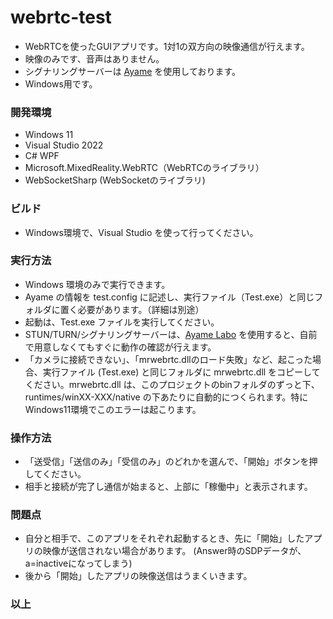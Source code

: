 # webrtc-test

- WebRTCを使ったGUIアプリです。1対1の双方向の映像通信が行えます。
- 映像のみです、音声はありません。
- シグナリングサーバーは [Ayame](https://github.com/OpenAyame/ayame) を使用しております。
- Windows用です。

### 開発環境
- Windows 11
- Visual Studio 2022
- C# WPF
- Microsoft.MixedReality.WebRTC（WebRTCのライブラリ）
- WebSocketSharp (WebSocketのライブラリ)

### ビルド
- Windows環境で、Visual Studio を使って行ってください。

### 実行方法
- Windows 環境のみで実行できます。
- Ayame の情報を test.config に記述し、実行ファイル（Test.exe）と同じフォルダに置く必要があります。（詳細は別途）
- 起動は、Test.exe ファイルを実行してください。
- STUN/TURN/シグナリングサーバーは、[Ayame Labo](https://ayame-labo.shiguredo.app/) を使用すると、自前で用意しなくてもすぐに動作の確認が行えます。
- 「カメラに接続できない」、「mrwebrtc.dllのロード失敗」など、起こった場合、実行ファイル (Test.exe) と同じフォルダに mrwebrtc.dll をコピーしてください。mrwebrtc.dll は、このプロジェクトのbinフォルダのずっと下、runtimes/winXX-XXX/native の下あたりに自動的につくられます。特にWindows11環境でこのエラーは起こります。

### 操作方法
- 「送受信」「送信のみ」「受信のみ」のどれかを選んで、「開始」ボタンを押してください。
- 相手と接続が完了し通信が始まると、上部に「稼働中」と表示されます。

### 問題点
- 自分と相手で、このアプリをそれぞれ起動するとき、先に「開始」したアプリの映像が送信されない場合があります。
(Answer時のSDPデータが、a=inactiveになってしまう)
- 後から「開始」したアプリの映像送信はうまくいきます。

### 以上
